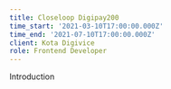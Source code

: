 ```yaml
---
title: Closeloop Digipay200
time_start: '2021-03-10T17:00:00.000Z'
time_end: '2021-07-10T17:00:00.000Z'
client: Kota Digivice
role: Frontend Developer
---
```


Introduction
